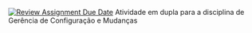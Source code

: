 [![Review Assignment Due Date](https://classroom.github.com/assets/deadline-readme-button-22041afd0340ce965d47ae6ef1cefeee28c7c493a6346c4f15d667ab976d596c.svg)](https://classroom.github.com/a/XZ3OBCtk)
Atividade em dupla para a disciplina de Gerência de Configuração e Mudanças
